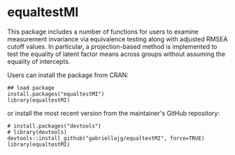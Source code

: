 # equaltestMI
This package includes a number of functions for users to examine measurement invariance via equivalence testing along with adjusted RMSEA cutoff values. In particular, a projection-based method is implemented to test the equality of latent factor means across groups without assuming the equality of intercepts.

Users can install the package from CRAN:

```{r setup, message=FALSE, warning=FALSE}
## load package
install.packages("equaltestMI")
library(equaltestMI)
```

or install the most recent version from the maintainer's GitHub repository:

```{r setup2, message=FALSE, warning=FALSE}
# install.packages("devtools")
# library(devtools)
devtools::install_github("gabriellajg/equaltestMI", force=TRUE)
library(equaltestMI)
```
